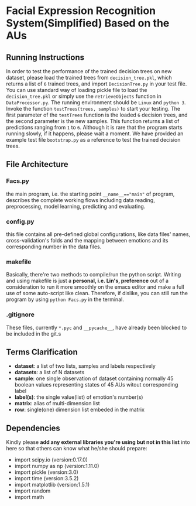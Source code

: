 # Facial Expression Recognition System(Simplified) Based on the AUs

## Running Instructions
In order to test the performance of the trained decision trees on new dataset, please load the trained trees from `decision_tree.pkl`, which returns a list of `6` trained trees, and import `DecisionTree.py` in your test file. You can use standard way of loading pickle file to load the `decision_tree.pkl` or simply use the `retrieveObjects` function in `DataProcessor.py`. The running environment should be `Linux` and `python 3`. Invoke the function `testTrees(trees, samples)` to start your testing. The first parameter of the `testTrees` function is the loaded `6` decision trees, and the second parameter is the new samples. This function returns a list of predictions ranging from `1` to `6`. Although it is rare that the program starts running slowly, if it happens, please wait a moment. We have provided an example test file `bootstrap.py` as a reference to test the trained decision trees.

## File Architecture
### Facs.py
the main program, i.e. the starting point  `__name__=="main"` of program, describes the complete working flows including data reading, preprocessing, model learning, predicting and evaluating.

### config.py
this file contains all pre-defined global configurations, like data files' names, cross-validation's folds and the mapping between emotions and its corresponding number in the data files.

### makefile
Basically, there're two methods to compile/run the python script. Writing and using makefile is just a **personal, i.e. Lin's, preference** out of a consideration to run it more smoothly on the emacs editor and make a full use of some auto-script like clean. Therefore, if dislike, you can still run the program by using `python Facs.py` in the terminal.

### .gitignore
These files, currently `*.pyc` and `__pycache__`, have already been blocked to be included in the git.s

## Terms Clarification
* **dataset**: a list of two lists, samples and labels respectively
* **datasets**: a list of N datasets
* **sample**: one single observation of dataset containing normally 45 boolean values representing states of 45 AUs witout corresponding label
* **label(s)**: the single value(list) of emotion's number(s)
* **matrix**: alias of multi-dimension list
* **row**: single(one) dimension list embeded in the matrix

## Dependencies

Kindly please **add any external libraries you're using but not in this list** into here so that others can know what he/she should prepare:

* import scipy.io (version:0.17.0)
* import numpy as np (version:1.11.0)
* import pickle (version:3.0)
* import time (version:3.5.2)
* import matplotlib (version:1.5.1)
* import random
* import math
